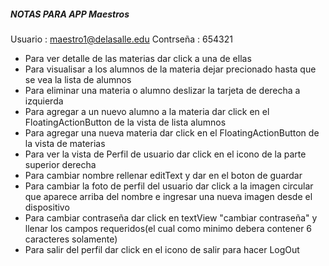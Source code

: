 ##### NOTAS PARA APP Maestros #####

Usuario : maestro1@delasalle.edu
Contrseña : 654321

- Para ver detalle de las materias dar click a una de ellas
- Para visualisar a los alumnos de la materia dejar precionado hasta que se vea la lista de alumnos
- Para eliminar una materia o alumno deslizar la tarjeta de derecha a izquierda
- Para agregar a un nuevo alumno a la materia dar click en el FloatingActionButton de la vista de lista alumnos
- Para agregar una nueva materia dar click en el FloatingActionButton de la vista de materias
- Para ver la vista de Perfil de usuario dar click en el icono de la parte superior derecha
- Para cambiar nombre rellenar editText y dar en el boton de guardar
- Para cambiar la foto de perfil del usuario dar click a la imagen circular que aparece arriba del nombre e ingresar una nueva imagen desde el dispositivo
- Para cambiar contraseña dar click en textView "cambiar contraseña" y llenar los campos requeridos(el cual como minimo debera contener 6 caracteres solamente)
- Para salir del perfil dar click en el icono de salir para hacer LogOut
